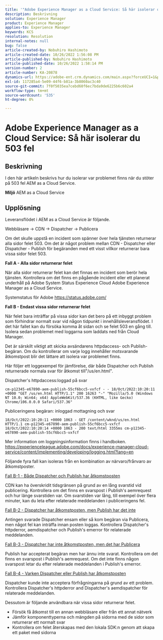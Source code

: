 ```yaml
---
title: '"Adobe Experience Manager as a Cloud Service: Så här isolerar du 503 fel'
description: Beskrivning
solution: Experience Manager
product: Experience Manager
applies-to: Experience Manager
keywords: KCS
resolution: Resolution
internal-notes: null
bug: false
article-created-by: Nobuhiro Hashimoto
article-created-date: 10/26/2022 1:56:08 PM
article-published-by: Nobuhiro Hashimoto
article-published-date: 10/26/2022 1:58:14 PM
version-number: 2
article-number: KA-20878
dynamics-url: https://adobe-ent.crm.dynamics.com/main.aspx?forceUCI=1&pagetype=entityrecord&etn=knowledgearticle&id=705a2aeb-3555-ed11-bba2-6045bd006b4b
exl-id: 117285a4-5e09-44f6-b81a-3b8060ac3c40
source-git-commit: 7f0f5035ea7cebd60f6ec7bda9de6225b6c602a4
workflow-type: tm+mt
source-wordcount: '535'
ht-degree: 0%

---
```


# Adobe Experience Manager as a Cloud Service: Så här isolerar du 503 fel

## Beskrivning


I den här artikeln beskrivs hur du isolerar var problemet finns när du stöter på 503 fel AEM as a Cloud Service.

<b>Miljö</b>
AEM as a Cloud Service


## Upplösning


Leveransflödet i AEM as a Cloud Service är följande.

Webbläsare -> CDN -> Dispatcher -> Publicera

Om det skulle uppstå en incident som spänner över hela tjänsten returnerar alla sidor felet 503. Om det är något problem mellan CDN - Dispatcher eller Dispatcher - Publish för begäranden med ett visst villkor returnerar bara vissa sidor felet 503.



<b>Fall A - Alla sidor returnerar felet</b>

När alla sidor returnerar felet kan det finnas en incident som berör hela tjänsten. Kontrollera om det finns en pågående incident eller ett planerat underhåll på Adobe System Status Experience Cloud Adobe Experience Manager as a Cloud Service.

Systemstatus för Adobe https://status.adobe.com/



<b>Fall B - Endast vissa sidor returnerar felet</b>

När felet bara inträffar på vissa sidor kan det bero på ett inbyggt problem som förhindrar normalt svar vid någon tidpunkt i innehållsleveransflödet. I det här fallet kan du försöka komma åt sidan och se felet 503 en gång till. Isolera sedan problemet med loggarna som laddats ned från Cloud Manager.

Det är särskilt viktigt att skicka avsändarens httpdaccess- och Publish-begäran. Om du kontrollerar om varje logg innehåller motsvarande åtkomstpost blir det lättare att isolera var problemet finns.

Här följer ett loggexempel för jämförelse, där både Dispatcher och Publish returnerade normala svar för åtkomst till&quot;/us/en.html&quot;.

Dispatcher&#39;s httpdaccess:loggad på svar


```
cm-p12345-e67890-aem-publish-55cf6bcc5-vxfcf - - 18/Oct/2022:10:20:11 +0000 "GET /us/en.html HTTP/1.1" 200 16263 "-" "Mozilla/5.0 (Windows NT 10.0; Win64; x64) AppleWebKit/537.36 (KHTML, like Gecko) Chrome/106.0.0.0 Safari/537.36"
```




Publiceringens begäran: inloggad mottagning och svar


```
18/Oct/2022:10:20:11 +0000 1063 - GET /content/wknd/us/en.html HTTP/1.1 cm-p12345-e67890-aem-publish-55cf6bcc5-vxfcf
18/Oct/2022:10:20:14 +0000 1063 - 200 text/html 3355ms cm-p12345-e67890-aem-publish-55cf6bcc5-vxfcf
```




Mer information om loggningsinformation finns i handboken.
https://experienceleague.adobe.com/docs/experience-manager-cloud-service/content/implementing/developing/logging.html?lang=en



Följande fyra fall kan isoleras från en kombination av närvaro/frånvaro av åtkomstposter.

<u>Fall B-1 - Både Dispatcher och Publish har åtkomstposten</u>

CDN kan ha överskridit tidsgränsen på grund av en lång svarstid vid publicering. Kontrollera om det finns en svarspost i Publish&#39;s aemrequest och hur länge svarstiden var. Om svarstiden var lång, till exempel över flera minuter, kan du leta efter relaterade meddelanden i publiceringens fel.

<u>Fall B-2 - Dispatcher har åtkomstposten, men Publish har det inte</u>

Antingen svarade Dispatcher ensam eller så kom begäran via Publicera, men något fel kan inträffa innan posten loggas. Kontrollera Dispatcher&#39;s httpderror, aemdispatcher och Publish&#39;s emerror för relaterade meddelanden.

<u>Fall B-3 - Dispatcher har inte åtkomstposten, men det har Publicera</u>

Publish har accepterat begäran men har ännu inte svarat. Kontrollera om det finns en svarspost i Publish&#39;s aemrequest. Om det inte finns någon svarspost letar du efter relaterade meddelanden i Publish&#39;s emerror.

<u>Fall B-4 - Varken Dispatcher eller Publish har åtkomstposten</u>

Dispatcher kunde inte acceptera förfrågningarna på grund av ett problem. Kontrollera Dispatcher&#39;s httpderror and Dispatcher&#39;s aemdispatcher för relaterade meddelanden.



Dessutom är följande användbara när vissa sidor returnerar felet.

- Försök få åtkomst till en annan webbläsare eller från ett annat nätverk
- Jämför komponenttyperna och mängden på sidorna med de sidor som returnerar ett normalt svar
- Kontrollera om felet återskapas med den lokala SDK:n genom att skapa ett paket med sidorna
